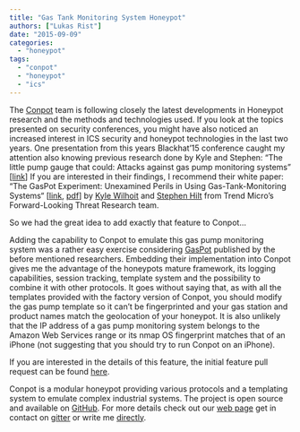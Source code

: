 ```yaml
---
title: "Gas Tank Monitoring System Honeypot"
authors: ["Lukas Rist"]
date: "2015-09-09"
categories: 
  - "honeypot"
tags: 
  - "conpot"
  - "honeypot"
  - "ics"
---
```


The [Conpot](http://conpot.org) team is following closely the latest developments in Honeypot research and the methods and technologies used. If you look at the topics presented on security conferences, you might have also noticed an increased interest in ICS security and honeypot technologies in the last two years. One presentation from this years Blackhat’15 conference caught my attention also knowing previous research done by Kyle and Stephen: “The little pump gauge that could: Attacks against gas pump monitoring systems” \[[link](https://www.blackhat.com/us-15/briefings.html#the-little-pump-gauge-that-could-attacks-against-gas-pump-monitoring-systems)\] If you are interested in their findings, I recommend their white paper: “The GasPot Experiment: Unexamined Perils in Using Gas-Tank-Monitoring Systems“ \[[link](https://www.trendmicro.com/vinfo/us/security/news/cybercrime-and-digital-threats/the-gaspot-experiment), [pdf](http://www.trendmicro.com/cloud-content/us/pdfs/security-intelligence/white-papers/wp_the_gaspot_experiment.pdf)\] by [Kyle Wilhoit](https://twitter.com/lowcalspam) and [Stephen Hilt](https://twitter.com/sjhilt) from Trend Micro’s Forward-Looking Threat Research team.  
  
So we had the great idea to add exactly that feature to Conpot...  
  
Adding the capability to Conpot to emulate this gas pump monitoring system was a rather easy exercise considering [GasPot]( https://github.com/sjhilt/GasPot) published by the before mentioned researchers. Embedding their implementation into Conpot gives me the advantage of the honeypots mature framework, its logging capabilities, session tracking, template system and the possibility to combine it with other protocols. It goes without saying that, as with all the templates provided with the factory version of Conpot, you should modify the gas pump template so it can’t be fingerprinted and your gas station and product names match the geolocation of your honeypot. It is also unlikely that the IP address of a gas pump monitoring system belongs to the Amazon Web Services range or its nmap OS fingerprint matches that of an iPhone (not suggesting that you should try to run Conpot on an iPhone).  
  
If you are interested in the details of this feature, the initial feature pull request can be found [here](https://github.com/mushorg/conpot/commit/61ee0f5881ef1ed127181450057cf049b5487905).  
  
Conpot is a modular honeypot providing various protocols and a templating system to emulate complex industrial systems. The project is open source and available on [GitHub](https://github.com/mushorg/conpot). For more details check out our [web page](http://conpot.org/) get in contact on [gitter]("https://gitter.im/mushorg/conpot) or write me [directly](https://twitter.com/glaslos).

